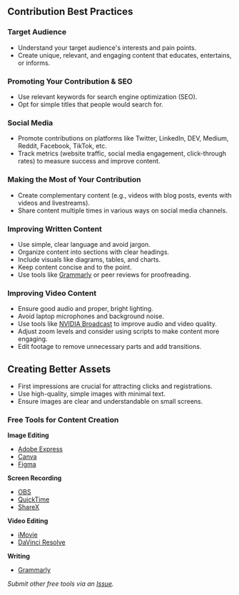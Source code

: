 ## Contribution Best Practices

### Target Audience
- Understand your target audience's interests and pain points.
- Create unique, relevant, and engaging content that educates, entertains, or informs.

### Promoting Your Contribution & SEO
- Use relevant keywords for search engine optimization (SEO).
- Opt for simple titles that people would search for.

### Social Media
- Promote contributions on platforms like Twitter, LinkedIn, DEV, Medium, Reddit, Facebook, TikTok, etc.
- Track metrics (website traffic, social media engagement, click-through rates) to measure success and improve content.

### Making the Most of Your Contribution
- Create complementary content (e.g., videos with blog posts, events with videos and livestreams).
- Share content multiple times in various ways on social media channels.

### Improving Written Content
- Use simple, clear language and avoid jargon.
- Organize content into sections with clear headings.
- Include visuals like diagrams, tables, and charts.
- Keep content concise and to the point.
- Use tools like [Grammarly](https://www.grammarly.com) or peer reviews for proofreading.

### Improving Video Content
- Ensure good audio and proper, bright lighting.
- Avoid laptop microphones and background noise.
- Use tools like [NVIDIA Broadcast](https://www.nvidia.com/en-us/geforce/broadcasting/broadcast-app/) to improve audio and video quality.
- Adjust zoom levels and consider using scripts to make content more engaging.
- Edit footage to remove unnecessary parts and add transitions.

## Creating Better Assets
- First impressions are crucial for attracting clicks and registrations.
- Use high-quality, simple images with minimal text.
- Ensure images are clear and understandable on small screens.

### Free Tools for Content Creation

**Image Editing**
- [Adobe Express](https://www.adobe.com/express/)
- [Canva](https://www.canva.com/)
- [Figma](https://www.figma.com/)

**Screen Recording**
- [OBS](https://obsproject.com/)
- [QuickTime](https://support.apple.com/guide/quicktime-player/record-your-screen-qtp97b08e666/mac)
- [ShareX](https://getsharex.com/)

**Video Editing**
- [iMovie](https://www.apple.com/imovie/)
- [DaVinci Resolve](https://www.blackmagicdesign.com/ca/products/davinciresolve)

**Writing**
- [Grammarly](https://www.grammarly.com)

*Submit other free tools via an [Issue](https://github.com/Kcorb95/Postman-Supernova-Program-Resources/issues).*
